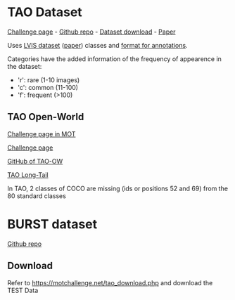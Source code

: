 # TAO Dataset 

[Challenge page](https://motchallenge.net/data/TAO_Challenge/) - [Github repo](https://github.com/TAO-Dataset/tao) - [Dataset download](https://motchallenge.net/tao_download.php) - [Paper](https://arxiv.org/pdf/2005.10356.pdf)

Uses [LVIS dataset](https://www.lvisdataset.org/) ([paper](https://arxiv.org/pdf/1908.03195.pdf)) classes and [format for annotations](https://www.lvisdataset.org/dataset). 

Categories have the added information of the frequency of appearence in the dataset:
- 'r': rare (1-10 images)
- 'c': common (11-100)
- 'f': frequent (>100)

## TAO Open-World

[Challenge page in MOT](https://motchallenge.net/data/TAO_Open-World/)

[Challenge page](https://openworldtracking.github.io/)

[GitHub of TAO-OW](https://github.com/YangLiu14/Open-World-Tracking)

[TAO Long-Tail](https://motchallenge.net/data/TAO_Long-Tail/)


In TAO, 2 classes of COCO are missing (ids or positions 52 and 69) from the 80 standard classes


# BURST dataset

[Github repo](https://github.com/Ali2500/BURST-benchmark)

## Download


Refer to https://motchallenge.net/tao_download.php and download the TEST Data